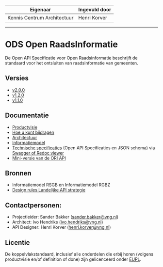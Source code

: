 | Eigenaar | Ingevuld door |
| --- | --- |
| Kennis Centrum Architectuur | Henri Korver |
<hr/>

# ODS Open RaadsInformatie

De Open API Specificatie voor Open Raadsinformatie beschrijft de standaard voor het ontsluiten van raadsinformatie van gemeenten.

## Versies
* [v2.0.0](https://redocly.github.io/redoc/?url=https://raw.githubusercontent.com/VNG-Realisatie/ODS-Open-Raadsinformatie/master/specificatie/openapi.yaml)
* [v1.2.0](https://redocly.github.io/redoc/?url=https://raw.githubusercontent.com/VNG-Realisatie/ODS-Open-Raadsinformatie/refs/tags/v1.2.0/specificatie/genereervariant/openapi.yaml)
* [v1.1.0](https://redocly.github.io/redoc/?url=https://raw.githubusercontent.com/VNG-Realisatie/ODS-Open-Raadsinformatie/v1.1.0/specificatie/genereervariant/openapi.yaml)
<!-- * [v2.0.0-alpha (in ontwikkeling)](./specificatie/README.md) -->
<!-- * [v1.2.0](https://github.com/VNG-Realisatie/ODS-Open-Raadsinformatie/blob/refs/tags/v1.2.0/specificatie/README.md) -->
<!-- * [v1.1.0](https://github.com/VNG-Realisatie/ODS-Open-Raadsinformatie/blob/v1.1.0/specificatie/README.md) -->



## Documentatie
* [Productvisie](./docs/Productvisie.md)
* [Hoe u kunt bijdragen](https://github.com/VNG-Realisatie/ODS-Open-Raadsinformatie/issues)
* [Architectuur](./docs/Architectuur.md)
* [Informatiemodel](./docs/Informatiemodel.md)
* [Technische specificaties](./specificatie) (Open API Specificaties en JSON schema) via [Swagger of Redoc viewer](https://vng-realisatie.github.io/ODS-Open-Raadsinformatie/swagger-ui)
* [Mini-versie van de ORI API](./docs/mini-ORI-API/readme.md)
<!-- * Ontwerpkeuzes staan in het document [Design decisions](./docs/Designdecisions.md) -->

## Bronnen
* Informatiemodel RSGB en Informatiemodel RGBZ
* [Design rules Landelijke API strategie](https://geonovum.github.io/KP-APIs/API-strategie-algemeen/)
<!-- * [Extensions Landelijke API strategie](https://geonovum.github.io/KP-APIs/API-strategie-extensies/) -->

## Contactpersonen:
* Projectleider: Sander Bakker (sander.bakker@vng.nl)
* Architect: Ivo Hendriks (ivo.hendriks@vng.nl)
* API Designer: Henri Korver (henri.korver@vng.nl)

## Licentie
De koppelvlakstandaard, inclusief alle onderdelen die erbij horen (volgens productvisie en/of definition of done) zijn gelicenceerd onder [EUPL](https://eupl.eu/1.2/nl/).
